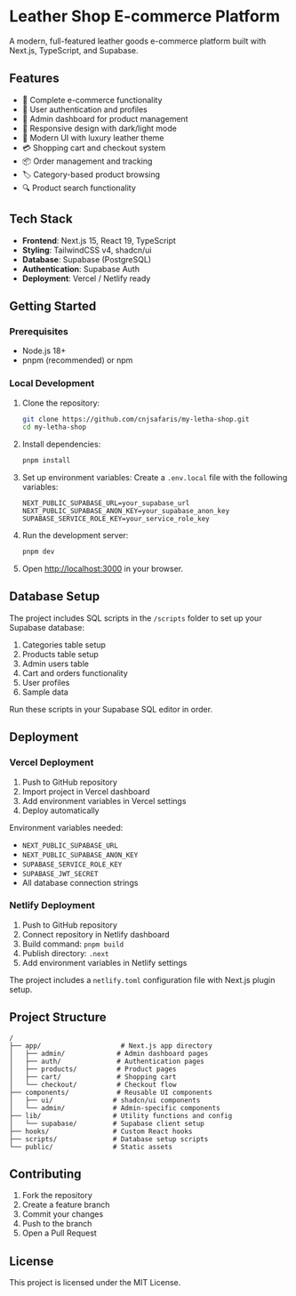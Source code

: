 # Leather Shop E-commerce Platform

A modern, full-featured leather goods e-commerce platform built with Next.js, TypeScript, and Supabase.

## Features

- 🛒 Complete e-commerce functionality
- 👤 User authentication and profiles  
- 🔐 Admin dashboard for product management
- 📱 Responsive design with dark/light mode
- 🎨 Modern UI with luxury leather theme
- 💳 Shopping cart and checkout system
- 📦 Order management and tracking
- 🏷️ Category-based product browsing
- 🔍 Product search functionality

## Tech Stack

- **Frontend**: Next.js 15, React 19, TypeScript
- **Styling**: TailwindCSS v4, shadcn/ui
- **Database**: Supabase (PostgreSQL)  
- **Authentication**: Supabase Auth
- **Deployment**: Vercel / Netlify ready

## Getting Started

### Prerequisites

- Node.js 18+ 
- pnpm (recommended) or npm

### Local Development

1. Clone the repository:
   ```bash
   git clone https://github.com/cnjsafaris/my-letha-shop.git
   cd my-letha-shop
   ```

2. Install dependencies:
   ```bash
   pnpm install
   ```

3. Set up environment variables:
   Create a `.env.local` file with the following variables:
   ```env
   NEXT_PUBLIC_SUPABASE_URL=your_supabase_url
   NEXT_PUBLIC_SUPABASE_ANON_KEY=your_supabase_anon_key
   SUPABASE_SERVICE_ROLE_KEY=your_service_role_key
   ```

4. Run the development server:
   ```bash
   pnpm dev
   ```

5. Open [http://localhost:3000](http://localhost:3000) in your browser.

## Database Setup

The project includes SQL scripts in the `/scripts` folder to set up your Supabase database:

1. Categories table setup
2. Products table setup  
3. Admin users table
4. Cart and orders functionality
5. User profiles
6. Sample data

Run these scripts in your Supabase SQL editor in order.

## Deployment

### Vercel Deployment

1. Push to GitHub repository
2. Import project in Vercel dashboard
3. Add environment variables in Vercel settings
4. Deploy automatically

Environment variables needed:
- `NEXT_PUBLIC_SUPABASE_URL`
- `NEXT_PUBLIC_SUPABASE_ANON_KEY` 
- `SUPABASE_SERVICE_ROLE_KEY`
- `SUPABASE_JWT_SECRET`
- All database connection strings

### Netlify Deployment  

1. Push to GitHub repository
2. Connect repository in Netlify dashboard
3. Build command: `pnpm build`
4. Publish directory: `.next`
5. Add environment variables in Netlify settings

The project includes a `netlify.toml` configuration file with Next.js plugin setup.

## Project Structure

```
/
├── app/                    # Next.js app directory
│   ├── admin/             # Admin dashboard pages
│   ├── auth/              # Authentication pages
│   ├── products/          # Product pages
│   ├── cart/              # Shopping cart
│   └── checkout/          # Checkout flow
├── components/            # Reusable UI components
│   ├── ui/               # shadcn/ui components
│   └── admin/            # Admin-specific components  
├── lib/                  # Utility functions and config
│   └── supabase/         # Supabase client setup
├── hooks/                # Custom React hooks
├── scripts/              # Database setup scripts
└── public/               # Static assets
```

## Contributing

1. Fork the repository
2. Create a feature branch
3. Commit your changes
4. Push to the branch
5. Open a Pull Request

## License

This project is licensed under the MIT License.